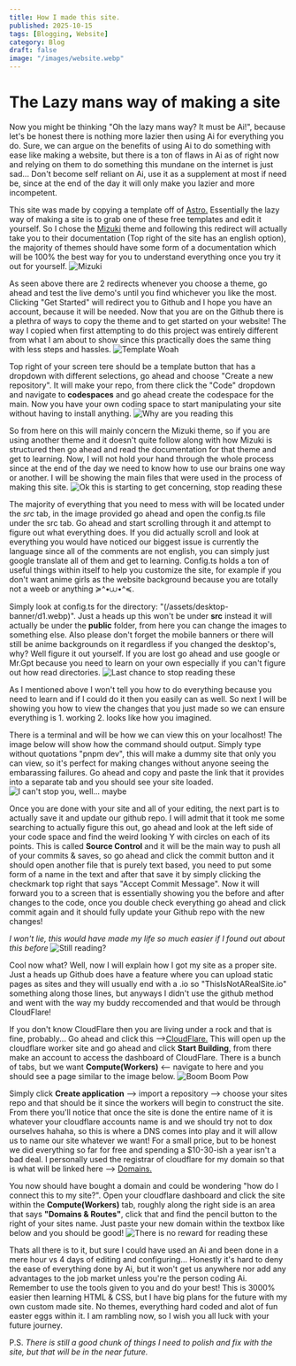 ```yaml
---
title: How I made this site.
published: 2025-10-15
tags: [Blogging, Website]
category: Blog
draft: false
image: "/images/website.webp"
---
```


# The Lazy mans way of making a site

Now you might be thinking "Oh the lazy mans way? It must be Ai!", because let's be honest there is nothing more lazier then using Ai for everything you do. Sure, we can argue on the benefits of using Ai to do something with ease like making a website, but there is a ton of flaws in Ai as of right now and relying on them to do something this mundane on the internet is just sad... Don't become self reliant on Ai, use it as a supplement at most if need be, since at the end of the day it will only make you lazier and more incompetent.

This site was made by copying a template off of [Astro.](https://astro.build/themes/1) Essentially the lazy way of making a site is to grab one of these free templates and edit it yourself. So I chose the [Mizuki](https://docs.mizuki.mysqil.com) theme and following this redirect will actually take you to their documentation (Top right of the site has an english option), the majority of themes should have some form of a documentation which will be 100% the best way for you to understand everything once you try it out for yourself.
![Mizuki](/images/Mizukii.webp)

As seen above there are 2 redirects whenever you choose a theme, go ahead and test the live demo's until you find whichever you like the most. Clicking "Get Started" will redirect you to Github and I hope you have an account, because it will be needed. Now that you are on the Github there is a plethra of ways to copy the theme and to get started on your website! The way I copied when first attempting to do this project was entirely different from what I am about to show since this practically does the same thing with less steps and hassles.
![Template Woah](/images/Template.webp)

Top right of your screen tere should be a template button that has a dropdown with different selections, go ahead and choose "Create a new repository". It will make your repo, from there click the "Code" dropdown and navigate to **codespaces** and go ahead create the codespace for the main. Now you have your own coding space to start manipulating your site without having to install anything.
![Why are you reading this](/images/codespace.webp)

So from here on this will mainly concern the Mizuki theme, so if you are using another theme and it doesn't quite follow along with how Mizuki is structured then go ahead and read the documentation for that theme and get to learning. Now, I will not hold your hand through the whole process since at the end of the day we need to know how to use our brains one way or another. I will be showing the main files that were used in the process of making this site.
![Ok this is starting to get concerning, stop reading these](/images/config.webp)

The majority of everything that you need to mess with will be located under the *src* tab, in the image provided go ahead and open the config.ts file under the src tab. Go ahead and start scrolling through it and attempt to figure out what everything does. If you did actually scroll and look at everything you would have noticed our biggest issue is currently the language since all of the comments are not english, you can simply just google translate all of them and get to learning. Config.ts holds a ton of useful things within itself to help you customize the site, for example if you don't want anime girls as the website background because you are totally not a weeb or anything ≽^•⩊•^≼.

 Simply look at config.ts for the directory: "(/assets/desktop-banner/d1.webp)". Just a heads up this won't be under **src** instead it will actually be under the **public** folder, from here you can change the images to something else. Also please don't forget the mobile banners or there will still be anime backgrounds on it regardless if you changed the desktop's, why? Well figure it out yourself. If you are lost go ahead and use google or Mr.Gpt because you need to learn on your own especially if you can't figure out how read directories.
![Last chance to stop reading these](/images/Banner.webp)

As I mentioned above I won't tell you how to do everything because you need to learn and if I could do it then you easily can as well. So next I will be showing you how to view the changes that you just made so we can ensure everything is 1. working 2. looks like how you imagined.

There is a terminal and will be how we can view this on your localhost! The image below will show how the command should output. Simply type without quotations "pnpm dev", this will make a dummy site that only you can view, so it's perfect for making changes without anyone seeing the embarassing failures. Go ahead and copy and paste the link that it provides into a separate tab and you should see your site loaded.
![I can't stop you, well... maybe](/images/terminal.webp)

Once you are done with your site and all of your editing, the next part is to actually save it and update our github repo. I will admit that it took me some searching to actually figure this out, go ahead and look at the left side of your code space and find the weird looking Y with circles on each of its points. This is called **Source Control** and it will be the main way to push all of your commits & saves, so go ahead and click the commit button and it should open another file that is purely text based, you need to put some form of a name in the text and after that save it by simply clicking the checkmark top right that says "Accept Commit Message". Now it will forward you to a screen that is essentially showing you the before and after changes to the code, once you double check everything go ahead and click commit again and it should fully update your Github repo with the new changes!

*I won't lie, this would have made my life so much easier if I found out about this before*
![Still reading?](/images/fortheblog.webp)

Cool now what? Well, now I will explain how I got my site as a proper site. Just a heads up Github does have a feature where you can upload static pages as sites and they will usually end with a .io so "ThisIsNotARealSite.io" something along those lines, but anyways I didn't use the github method and went with the way my buddy reccomended and that would be through CloudFlare!

If you don't know CloudFlare then you are living under a rock and that is fine, probably...  Go ahead and click this -->[CloudFlare.](https://workers.cloudflare.com) This will open up the cloudflare worker site and go ahead and click **Start Building**, from there make an account to access the dashboard of CloudFlare. There is a bunch of tabs, but we want **Compute(Workers)** <-- navigate to here and you should see a page similar to the image below.
![Boom Boom Pow](/images/Cloudflare.webp)

Simply click **Create application** --> import a repository --> choose your sites repo and that should be it since the workers will begin to construct the site. From there you'll notice that once the site is done the entire name of it is whatever your cloudflare accounts name is and we should try not to dox ourselves hahaha, so this is where a DNS comes into play and it will allow us to name our site whatever we want! For a small price, but to be honest we did everything so far for free and spending a $10-30-ish a year isn't a bad deal. I personally used the registrar of cloudflare for my domain so that is what will be linked here --> [Domains.](https://www.cloudflare.com/products/registrar)

You now should have bought a domain and could be wondering "how do I connect this to my site?". Open your cloudflare dashboard and click the site within the **Compute(Workers)** tab, roughly along the right side is an area that says **"Domains & Routes"**, click that and find the pencil button to the right of your sites name. Just paste your new domain within the textbox like below and you should be good!
![There is no reward for reading these](/images/domain.webp)

Thats all there is to it, but sure I could have used an Ai and been done in a mere hour vs 4 days of editing and configuring... Honestly it's hard to deny the ease of everything done by Ai, but it won't get us anywhere nor add any advantages to the job market unless you're the person coding Ai. Remember to use the tools given to you and do your best! This is 3000% easier then learning HTML & CSS, but I have big plans for the future with my own custom made site. No themes, everything hard coded and alot of fun easter eggs within it. I am rambling now, so I wish you all luck with your future journey.


P.S. *There is still a good chunk of things I need to polish and fix with the site, but that will be in the near future.*